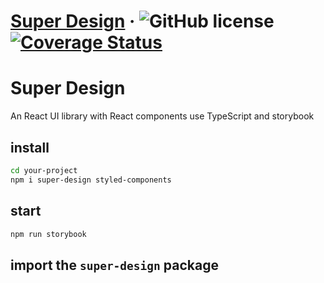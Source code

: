 # [Super Design](http://alexshan.com/) &middot; ![GitHub license](https://img.shields.io/badge/license-MIT-blue.svg) [![Coverage Status](https://coveralls.io/repos/github/AlexShan2008/super-design/badge.svg)](https://coveralls.io/github/AlexShan2008/super-design)

# Super Design

An React UI library with React components use TypeScript and storybook

## install

```sh
cd your-project
npm i super-design styled-components
```

## start

```sh
npm run storybook
```

## import the `super-design` package

```sh

```